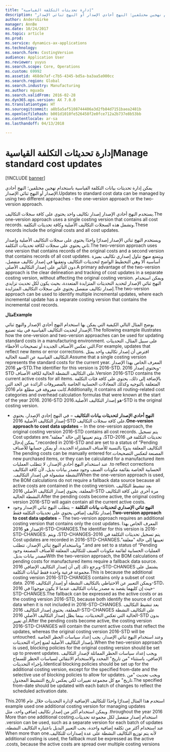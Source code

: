 ```yaml
---
title: "إدارة تحديثات التكلفة القياسية"
description: "يمكن إدارة تحديثات بيانات التكلفة القياسية باستخدام نهجين مختلفين؛ النهج أحادي الإصدار أو النهج ثنائي الإصدار."
author: AndersGirke
manager: AnnBe
ms.date: 10/24/2017
ms.topic: article
ms.prod: 
ms.service: dynamics-ax-applications
ms.technology: 
ms.search.form: CostingVersion
audience: Application User
ms.reviewer: yuyus
ms.search.scope: Core, Operations
ms.custom: 69992
ms.assetid: 468de7af-c7b5-4345-bd5a-ba3aa5a900cc
ms.search.region: Global
ms.search.industry: Manufacturing
ms.author: mguada
ms.search.validFrom: 2016-02-28
ms.dyn365.ops.version: AX 7.0.0
ms.translationtype: HT
ms.sourcegitcommit: a8b5a5af5108744406a3d2fb84d7151baea2481b
ms.openlocfilehash: b001d1010fe526458f2e0fce712a2b737e8b53bb
ms.contentlocale: ar-sa
ms.lasthandoff: 04/13/2018

---
```


# <a name="manage-standard-cost-updates"></a><span data-ttu-id="4df9b-103">إدارة تحديثات التكلفة القياسية</span><span class="sxs-lookup"><span data-stu-id="4df9b-103">Manage standard cost updates</span></span>

[!INCLUDE [banner](../includes/banner.md)]

<span data-ttu-id="4df9b-104">يمكن إدارة تحديثات بيانات التكلفة القياسية باستخدام نهجين مختلفين؛ النهج أحادي الإصدار أو النهج ثنائي الإصدار.</span><span class="sxs-lookup"><span data-stu-id="4df9b-104">Updates to standard cost data can be managed by using two different approaches - the one-version approach or the two-version approach.</span></span> 

<span data-ttu-id="4df9b-105">يستخدم النهج أحادي الإصدار إصدار تكاليف واحد يحتوي على كافة سجلات التكاليف.</span><span class="sxs-lookup"><span data-stu-id="4df9b-105">The one-version approach uses a single costing version that contains all cost records.</span></span> <span data-ttu-id="4df9b-106">وتشمل هذه السجلات التكاليف الأصلية وكافة تحديثات التكلفة.</span><span class="sxs-lookup"><span data-stu-id="4df9b-106">These records include the original costs and all cost updates.</span></span>

<span data-ttu-id="4df9b-107">ويستخدم النهج ثنائي الإصدار إصدارًا واحدًا يحتوي على سجلات التكاليف الأصلية وإصدار ثاني يحتوي على سجلات لكافة تحديثات التكلفة.</span><span class="sxs-lookup"><span data-stu-id="4df9b-107">The two-version approach uses one version that contains records of the original costs and a second version that contains records of all cost updates.</span></span> <span data-ttu-id="4df9b-108">ويتمتع منهج تناول إصداري تكاليف بميزة أساسية ألا وهي التخطيط الواضح لتحديثات التكاليف وتعقبها في إصدار تكاليف منفصل، دون التأثير على إصدار التكاليف الأصلي.</span><span class="sxs-lookup"><span data-stu-id="4df9b-108">A primary advantage of the two-version approach is the clear delineation and tracking of cost updates in a separate costing version, without affecting the original costing version.</span></span> <span data-ttu-id="4df9b-109">ويمكن استخدام النهج ثنائي الإصدار لتحديد التحديثات المتزايدة المتعددة، بحيث يكون لكل تحديث تزايدي إصدار تكاليف منفصل يحتوي على سجلات التكاليف المتزايدة.</span><span class="sxs-lookup"><span data-stu-id="4df9b-109">The two-version approach can be used to identify multiple incremental updates, where each incremental update has a separate costing version that contains the incremental cost records.</span></span> 

<span data-ttu-id="4df9b-110">**مثال**</span><span class="sxs-lookup"><span data-stu-id="4df9b-110">**Example**</span></span> 

<span data-ttu-id="4df9b-111">يوضح المثال التالي الكيفية التي يمكن بها استخدام النهج أحادي الإصدار والنهج ثنائي الإصدار لتحديث التكاليف القياسية في بيئة تصنيع.</span><span class="sxs-lookup"><span data-stu-id="4df9b-111">The following example illustrates how the one-version and two-version approaches can be used for updating standard costs in a manufacturing environment.</span></span> <span data-ttu-id="4df9b-112">على سبيل المثال، التحديثات التي تعكس الأصناف الجديدة أو تصحيحات الأخطاء.</span><span class="sxs-lookup"><span data-stu-id="4df9b-112">For example, updates that reflect new items or error corrections.</span></span> <span data-ttu-id="4df9b-113">افترض أن إصدار تكاليف واحد يمثل التكاليف القياسية عن السنة الحالية.</span><span class="sxs-lookup"><span data-stu-id="4df9b-113">Assume that a single costing version represents the standard costs for the current year.</span></span> <span data-ttu-id="4df9b-114">المعرف الخاص بهذا الإصدار هو 2016-STD.</span><span class="sxs-lookup"><span data-stu-id="4df9b-114">The identifier for this version is 2016-STD.</span></span> <span data-ttu-id="4df9b-115">ويحتوي إصدار 2016-STD على التكاليف النشطة الحالية لكافة الأصناف.</span><span class="sxs-lookup"><span data-stu-id="4df9b-115">Version 2016-STD contains the current active costs for all items.</span></span> <span data-ttu-id="4df9b-116">بالإضافة إلى ذلك، يحتوي على كافة فئات التكلفة المتعلقة بالتوجيه وكذلك المعادلات الحسابية الخاصة بالمصروفات الزائدة عن الحد التي كانت معروفة في مطلع عام 2016.</span><span class="sxs-lookup"><span data-stu-id="4df9b-116">Additionally, it contains all routing-related cost categories and overhead calculation formulas that were known at the start of the year 2016.</span></span> <span data-ttu-id="4df9b-117">2016-STD هو إصدار التكاليف الأصلية.‬</span><span class="sxs-lookup"><span data-stu-id="4df9b-117">2016-STD is the original costing version.</span></span>

-   <span data-ttu-id="4df9b-118">**النهج أحادي الإصدار لتحديثات بيانات التكاليف** − في النهج إحادي الإصدار، يحتوي إصدار التكاليف الأصلية 2016-STD على كافة سجلات التكاليف.</span><span class="sxs-lookup"><span data-stu-id="4df9b-118">**One-version approach to cost data updates** − In the one-version approach, the original costing version 2016-STD contains all cost records.</span></span> <span data-ttu-id="4df9b-119">‏‫يتم تسجيل تحديثات التكلفة في 2016-STD، ويتم تعيينها إلى حالة "معلقة".</span><span class="sxs-lookup"><span data-stu-id="4df9b-119">Cost updates are recorded in 2016-STD and are set to a status of ”Pending.”</span></span> <span data-ttu-id="4df9b-120">يمكن إدخال التكاليف المعلقة يدويًا بالنسبة للأصناف المشتراة الجديدة، أو يمكن حسابها للأصناف المصنعة لتعكس التصحيحات.</span><span class="sxs-lookup"><span data-stu-id="4df9b-120">The pending costs can be manually entered for new purchased items, or they can be calculated for a manufactured item to reflect corrections.</span></span> <span data-ttu-id="4df9b-121">عند استخدام النهج أحادي الإصدار، لا تتطلب العمليات الحسابية الخاصة بقائمة مكونات الصنف وجود مصدر بيانات بديل، لأن كافة التكاليف النشطة مشمولة في إصدار التكاليف.‬‬</span><span class="sxs-lookup"><span data-stu-id="4df9b-121">When the one-version approach is used, the BOM calculations do not require a fallback data source because all active costs are contained in the costing version.</span></span> <span data-ttu-id="4df9b-122">بعد تنشيط التكاليف المعلقة، يحتوي إصدار التكاليف الأصلي 2016-STD مرة أخرى على كافة التكاليف النشطة الحالية.</span><span class="sxs-lookup"><span data-stu-id="4df9b-122">After the pending costs become active, the original costing version 2016-STD will again contain all the current active costs.</span></span>
-   <span data-ttu-id="4df9b-123">**النهج ثنائي الإصداري لتحديثات بيانات التكلفة** − يتطلب النهج ثنائي الإصدار وجود إصدار تكاليف إضافي يحتوي على تحديثات التكلفة فقط.</span><span class="sxs-lookup"><span data-stu-id="4df9b-123">**Two-version approach to cost data updates** − The two-version approach requires an additional costing version that contains only the cost updates.</span></span> <span data-ttu-id="4df9b-124">المعرف الخاص بهذا الإصدار هو 2016-STD-CHANGES.</span><span class="sxs-lookup"><span data-stu-id="4df9b-124">The identifier for this version is 2016-STD-CHANGES.</span></span> <span data-ttu-id="4df9b-125">‏‫يتم تسجيل تحديثات التكلفة في 2016-STD-CHANGES، ويتم تعيينها إلى حالة "معلقة".</span><span class="sxs-lookup"><span data-stu-id="4df9b-125">Cost updates are recorded in 2016-STD-CHANGES and are set to a status of “Pending.”</span></span> <span data-ttu-id="4df9b-126">وباستخدام النهج ثنائي الإصدار، تتطلب العمليات الحسابية لقائمة مكونات الصنف للتكاليف المعلقة للأصناف المصنعة وجود مصدر بيانات بديل.‬</span><span class="sxs-lookup"><span data-stu-id="4df9b-126">With the two-version approach, the BOM calculations of pending costs for manufactured items require a fallback data source.</span></span> <span data-ttu-id="4df9b-127">ويرجع ذلك إلى أن إصدار التكاليف الإضافي 2016-STD-CHANGES يشتمل على مجموعة فرعية واحدة فقط لبيانات التكلفة.</span><span class="sxs-lookup"><span data-stu-id="4df9b-127">This is because the additional costing version 2016-STD-CHANGES contains only a subset of cost data.</span></span> <span data-ttu-id="4df9b-128">ويمكن التعبير عن الاحتياطي بالتكاليف النشطة أو إصدار التكاليف 2016-STD، حيث إن كليهما يقصد به مصدر بيانات التكاليف عندما لا يكون موجودًا في 2016-STD-CHANGES.</span><span class="sxs-lookup"><span data-stu-id="4df9b-128">The fallback can be expressed as the active costs or as the costing version 2016-STD, because both identify the source of cost data when it is not included in 2016-STD-CHANGES.</span></span> <span data-ttu-id="4df9b-129">بعد تنشيط التكاليف المعلقة، يحتوي إصدار التكاليف 2016-STD-CHANGES على التكاليف النشطة الحالية التي تعكس التحديثات، بينما يظل إصدار التكاليف الأصلي 2016-STD بدون أي تغيير.</span><span class="sxs-lookup"><span data-stu-id="4df9b-129">After the pending costs become active, the costing version 2016-STD-CHANGES will contain the current active costs that reflect the updates, whereas the original costing version 2016-STD will be untouched.</span></span> <span data-ttu-id="4df9b-130">وعند استخدام النهج ثنائي الإصدار، يجب إعداد سياسات الحظر الخاصة بإصدار التكاليف الأصلية لمنع إجراء التحديثات.</span><span class="sxs-lookup"><span data-stu-id="4df9b-130">When the two-version approach is used, blocking policies for the original costing version should be set up to prevent updates.</span></span> <span data-ttu-id="4df9b-131">ويجب إعداد سياسات الحظر المماثلة لإصدار التكاليف الإضافي، باستثناء "من تاريخ" المحدد والاستخدام الانتقائي لسياسات الحظر للسماح بإجراء التحديثات.</span><span class="sxs-lookup"><span data-stu-id="4df9b-131">Identical blocking policies should be set up for the additional costing version, except for the specified from-date and the selective use of blocking policies to allow for updates.</span></span> <span data-ttu-id="4df9b-132">ويجب تحديث "من تاريخ" مع كل مجموعة تغييرات لكي يعكس تاريخ التنشيط المجدول.</span><span class="sxs-lookup"><span data-stu-id="4df9b-132">The specified from-date should be updated with each batch of changes to reflect the scheduled activation date.</span></span>

<span data-ttu-id="4df9b-133">‏‫استخدم هذا المثال إصدارًا واحدًا للتكاليف الإضافية لإدارة التحديثات خلال عام 2016.</span><span class="sxs-lookup"><span data-stu-id="4df9b-133">This example used one additional costing version for managing updates throughout the year 2016.</span></span> <span data-ttu-id="4df9b-134">ويمكن استخدام أكثر من إصدار تكاليف إضافي واحد، مثل استخدام إصدار منفصل لكل مجموعة تحديثات.</span><span class="sxs-lookup"><span data-stu-id="4df9b-134">More than one additional costing version can be used, such as a separate version for each batch of updates.</span></span> <span data-ttu-id="4df9b-135">عند استخدام أكثر من تكلفة إضافية واحدة، يجب التعبير البديل باعتباره التكاليف النشطة، لأنه يتم توزيع التكاليف النشطة على عدة إصدارات للتكاليف.</span><span class="sxs-lookup"><span data-stu-id="4df9b-135">When more than one additional costing is used, the fallback must be expressed as the active costs, because the active costs are spread over multiple costing versions.</span></span>






